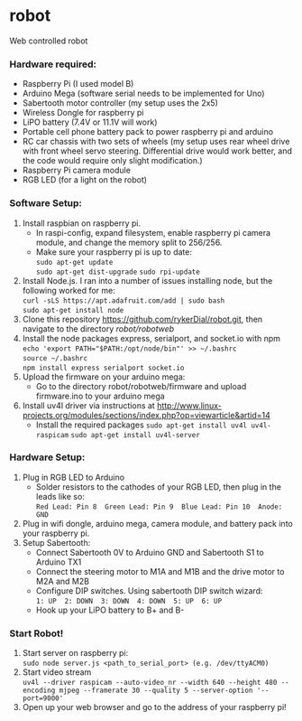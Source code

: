 # robot
Web controlled robot

### Hardware required:
* Raspberry Pi (I used model B)
* Arduino Mega (software serial needs to be implemented for Uno)
* Sabertooth motor controller (my setup uses the 2x5)
* Wireless Dongle for raspberry pi
* LiPO battery (7.4V or 11.1V will work)
* Portable cell phone battery pack to power raspberry pi and arduino
* RC car chassis with two sets of wheels (my setup uses rear wheel drive with front wheel servo steering. Differential drive would work better, and the code would require only slight modification.)
* Raspberry Pi camera module
* RGB LED (for a light on the robot)
	
### Software Setup:
1. Install raspbian on raspberry pi. 
    * In raspi-config, expand filesystem, enable raspberry pi camera module, and change the memory split to 256/256.
    * Make sure your raspberry pi is up to date:  
	`sudo apt-get update`  
     	`sudo apt-get dist-upgrade`
        `sudo rpi-update`
2. Install Node.js. I ran into a number of issues installing node, but the following worked for me:  
	`curl -sLS https://apt.adafruit.com/add | sudo bash`  
       	`sudo apt-get install node`  
3. Clone this repository https://github.com/rykerDial/robot.git, then navigate to the directory *robot/robotweb*
4. Install the node packages express, serialport, and socket.io with npm  
       `echo 'export PATH="$PATH:/opt/node/bin"' >> ~/.bashrc`  
       `source ~/.bashrc`  
       `npm install express serialport socket.io`  	
5. Upload the firmware on your arduino mega:
    * Go to the directory robot/robotweb/firmware and upload firmware.ino to your arduino mega
6. Install uv4l driver via instructions at http://www.linux-projects.org/modules/sections/index.php?op=viewarticle&artid=14
    * Install the required packages
       `sudo apt-get install uv4l uv4l-raspicam`
       `sudo apt-get install uv4l-server`

### Hardware Setup:
1. Plug in RGB LED to Arduino
    * Solder resistors to the cathodes of your RGB LED, then plug in the leads like so:  
          `Red Lead: Pin 8  Green Lead: Pin 9  Blue Lead: Pin 10  Anode: GND`
2. Plug in wifi dongle, arduino mega, camera module, and battery pack into your raspberry pi.
3. Setup Sabertooth:
    * Connect Sabertooth 0V to Arduino GND and Sabertooth S1 to Arduino TX1
    * Connect the steering motor to M1A and M1B and the drive motor to M2A and M2B
    * Configure DIP switches. Using sabertooth DIP switch wizard:  
          `1: UP  2: DOWN  3: DOWN  4: DOWN  5: UP  6: UP`
    * Hook up your LiPO battery to B+ and B-

### Start Robot!
1. Start server on raspberry pi:  
       `sudo node server.js <path_to_serial_port> (e.g. /dev/ttyACM0)`
2. Start video stream  
	   `uv4l --driver raspicam --auto-video_nr --width 640 --height 480 --encoding mjpeg --framerate 30 --quality 5 --server-option '--port=9000'`
3. Open up your web browser and go to the address of your raspberry pi!
